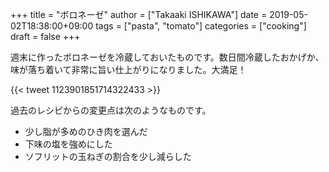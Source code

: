 +++
title = "ボロネーゼ"
author = ["Takaaki ISHIKAWA"]
date = 2019-05-02T18:38:00+09:00
tags = ["pasta", "tomato"]
categories = ["cooking"]
draft = false
+++

週末に作ったボロネーゼを冷蔵しておいたものです。数日間冷蔵したおかげか、味が落ち着いて非常に旨い仕上がりになりました。大満足！

{{< tweet 1123901851714322433 >}}

過去のレシピからの変更点は次のようなものです。

-   少し脂が多めのひき肉を選んだ
-   下味の塩を強めにした
-   ソフリットの玉ねぎの割合を少し減らした
